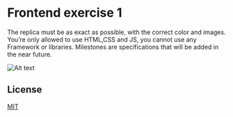 # Frontend exercise 1

The replica must be as exact as possible, with the correct color and images.
You’re only allowed to use HTML,CSS and JS, you cannot use any Framework or libraries.
Milestones are specifications that will be added in the near future.

![Alt text](https://keep.google.com/u/0/media/v2/15vstJmH-FIe2F2Ias_M-Is1DHw166aGSoXfQ7Jf6s4mRahQLWDU4oBEzDMnymYA/1-ttVyo4KIU-tJwUMr9FCFcEm8QNFtbRfrZuwqPZr8UsSPo1UtKjysE5PEQ8GBco?accept=image/gif,image/jpeg,image/jpg,image/png,image/webp,audio/aac&sz=834)

## License

[MIT](https://choosealicense.com/licenses/mit/)
